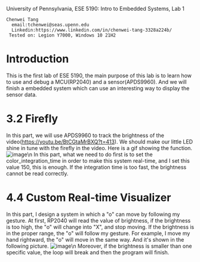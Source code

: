 University of Pennsylvania, ESE 5190: Intro to Embedded Systems, Lab 1
```
Chenwei Tang
  email:tchenwei@seas.upenn.edu
  Linkedin:https://www.linkedin.com/in/chenwei-tang-3328a224b/
 Tested on: Legion Y7000, Windows 10 21H2
```
# Introduction
This is the first lab of ESE 5190, the main purpose of this lab is to learn how to use and debug a MCU(RP2040) and a sensor(APDS9960). And we will finish a embedded system which can use an interesting way to display the sensor data.
# 3.2 Firefly
In this part, we will use APDS9960 to track the brightness of the video(https://youtu.be/BtCGtaMrBXQ?t=413). We should make our little LED shine in tune with the firefly in the video. Here is a gif showing the function.
![image](firefly.gif)\n
In this part, what we need to do first is to set the color_integration_time in order to make this system real-time, and I set this value 150, this is enough. If the integration time is too fast, the brightness cannot be read correctly.
# 4.4 Custom Real-time Visualizer
In this part, I design a system in which a "o" can move by following my gesture. At first, RP2040 will read the value of brightness, if the brightness is too high, the "o" will change into "X", and stop moving. If the brightness is in the proper range, the "o" will follow my gesture. For example, I move my hand rightward, the "o" will move in the same way. And it's shown in the following picture.
![image](4.4.gif)\n
Moreover, if the brightness is smaller than one specific value, the loop will break and then the program will finish.
